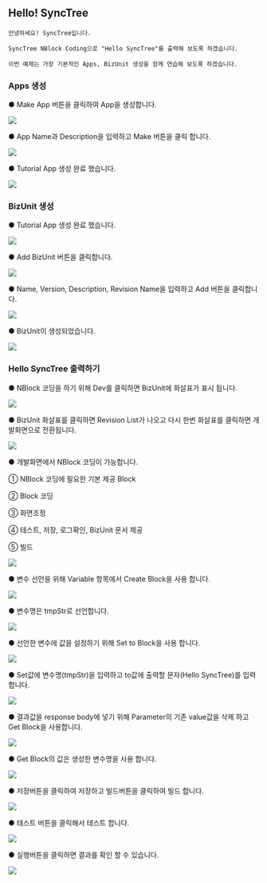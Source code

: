 ## Hello! SyncTree

    안녕하세요! SyncTree입니다.

    SyncTree NBlock Coding으로 "Hello SyncTree"를 출력해 보도록 하겠습니다.

    이번 예제는 가장 기본적인 Apps, BizUnit 생성을 함께 연습해 보도록 하겠습니다.

### **Apps 생성**

● Make App 버튼을 클릭하여 App을 생성합니다.

![](assets/image%20%2832%29.png)

● App Name과 Description을 입력하고 Make 버튼을 클릭 합니다.

![](assets/image%20%2824%29.png)

● Tutorial App 생성 완료 했습니다.

![](assets/image%20%2820%29.png)

### **BizUnit 생성**

● Tutorial App 생성 완료 했습니다.

![](assets/image%20%2841%29.png)

● Add BizUnit 버튼을 클릭합니다.

![](assets/image%20%2831%29.png)

● Name, Version, Description, Revision Name을 입력하고 Add 버튼을 클릭합니다.

![](assets/image%20%2826%29.png)

● BizUnit이 생성되었습니다.

![](assets/image%20%2825%29.png)

### Hello SyncTree 출력하기

● NBlock 코딩을 하기 위해 Dev를 클릭하면 BizUnit에 화살표가 표시 됩니다.

![](assets/image%20%2834%29.png)

● BizUnit 화살표를 클릭하면 Revision List가 나오고 다시 한번 화살표를 클릭하면 개발화면으로 전환됩니다.

![](assets/image%20%2842%29.png)

● 개발화면에서 NBlock 코딩이 가능합니다.

① NBlock 코딩에 필요한 기본 제공 Block

② Block 코딩

③ 화면조정

④ 테스트, 저장, 로그확인, BizUnit 문서 제공

⑤ 빌드

![](assets/image%20%2819%29.png)

● 변수 선언을 위해 Variable 항목에서 Create Block을 사용 합니다.

![](assets/ezgif-4-8257ad4fa1fd.gif)

● 변수명은 tmpStr로 선언합니다.

![](assets/image%20%2818%29.png)

● 선언한 변수에 값을 설정하기 위해 Set to Block을 사용 합니다.

![](assets/ezgif-4-ed5f7840e15c.gif)

● Set값에 변수명\(tmpStr\)을 입력하고 to값에 출력할 문자\(Hello SyncTree\)를 입력합니다.

![](assets/image%20%2828%29.png)

● 결과값을 response body에 넣기 위해 Parameter의 기존 value값을 삭제 하고 Get Block을 사용합니다.

![](assets/ezgif-4-1c9cf907be9f.gif)

● Get Block의 값은 생성한 변수명을 사용 합니다.

![](assets/image%20%2823%29.png)

● 저장버튼을 클릭하여 저장하고 빌드버튼을 클릭하여 빌드 합니다.

![](assets/image%20%2829%29.png)

● 테스트 버튼을 클릭해서 테스트 합니다.

![](assets/image%20%2830%29.png)

● 실행버튼을 클릭하면 결과를 확인 할 수 있습니다.

![](assets/image%20%2838%29.png)